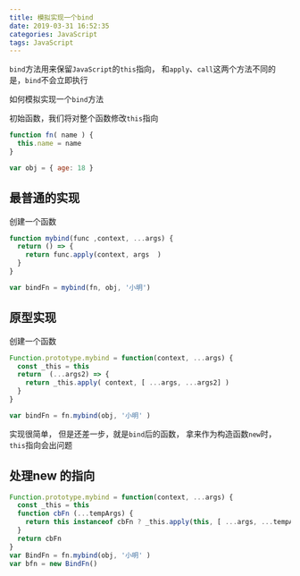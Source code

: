 ```yaml
---
title: 模拟实现一个bind
date: 2019-03-31 16:52:35
categories: JavaScript
tags: JavaScript
---
```


`bind`方法用来保留`JavaScript`的`this`指向， 和`apply`、`call`这两个方法不同的是，`bind`不会立即执行

如何模拟实现一个`bind`方法

初始函数，我们将对整个函数修改`this`指向
```JavaScript
function fn( name ) {
  this.name = name
}

var obj = { age: 18 }
```
## 最普通的实现
创建一个函数
```JavaScript
function mybind(func ,context, ...args) {
  return () => {
    return func.apply(context, args  )
  }
}

var bindFn = mybind(fn, obj, '小明')
```

## 原型实现
创建一个函数
```JavaScript
Function.prototype.mybind = function(context, ...args) {
  const _this = this
  return  (...args2) => {
    return _this.apply( context, [ ...args, ...args2] )
  } 
}

var bindFn = fn.mybind(obj, '小明' )
```



实现很简单， 但是还差一步，就是`bind`后的函数， 拿来作为构造函数`new`时， `this`指向会出问题


## 处理new 的指向

```JavaScript
Function.prototype.mybind = function(context, ...args) {
  const _this = this
  function cbFn (...tempArgs) {
    return this instanceof cbFn ? _this.apply(this, [ ...args, ...tempArgs]) : _this.apply( context, [ ...args, ...tempArgs] )
  } 
  return cbFn
}
var BindFn = fn.mybind(obj, '小明' )
var bfn = new BindFn()
```























